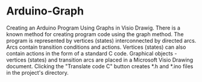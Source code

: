 # Arduino-Graph
Creating an Arduino Program Using Graphs in Visio Drawig.
There is a known method for creating program code using the graph method. The program is represented by vertices (states) interconnected by directed arcs. Arcs contain transition conditions and actions. Vertices (states) can also contain actions in the form of a standard C code.
Graphical objects - vertices (states) and transition arcs are placed in a Microsoft Visio Drawing document.
Clicking the "Translate code C" button creates *.h and *.ino files in the project's directory.
